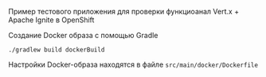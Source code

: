 Пример тестового приложения для проверки функциоанал Vert.x + Apache Ignite в OpenShift 

Создание Docker образа с помощью Gradle

    ./gradlew build dockerBuild
    
Настройки Docker-образа находятся в файле
`src/main/docker/Dockerfile`